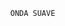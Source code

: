                



                                                ONDA SUAVE

                    

